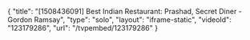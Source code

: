 {
    "title": "[1508436091] Best Indian Restaurant: Prashad, Secret Diner - Gordon Ramsay",
    "type": "solo",
    "layout": "iframe-static",
    "videoId": "123179286",
    "url": "\/tvpembed\/123179286"
}